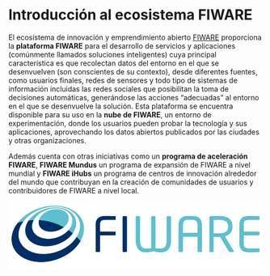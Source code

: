 # Introducción al ecosistema FIWARE
El ecosistema de innovación y emprendimiento abierto [FIWARE](https://www.fiware.org/about-us/) proporciona la **plataforma FIWARE** para el desarrollo de servicios y aplicaciones (comúnmente llamados soluciones inteligentes) cuya principal característica es que recolectan datos del entorno en el que se desenvuelven (son conscientes de su contexto), desde diferentes fuentes, como usuarios finales, redes de sensores y todo tipo de sistemas de información incluidas las redes sociales que posibilitan la toma de decisiones automáticas, generándose las acciones “adecuadas” al entorno en el que se desenvuelve la solución.
Esta plataforma se encuentra disponible para su uso en la **nube de FIWARE**, un entorno de experimentación, donde los usuarios pueden probar la tecnología y sus aplicaciones, aprovechando los datos abiertos publicados por las ciudades y otras organizaciones.

Además cuenta con otras iniciativas como un **programa de aceleración FIWARE**, **FIWARE Mundus** un programa de expansión de FIWARE a nivel mundial y **FIWARE iHubs** un programa de centros de innovación alrededor del mundo que contribuyan en la creación de comunidades de usuarios y contribuidores de FIWARE a nivel local.

  ![FIWARE logo](./ecosistemaFIWARE/images//Fiwarelogo.png)
